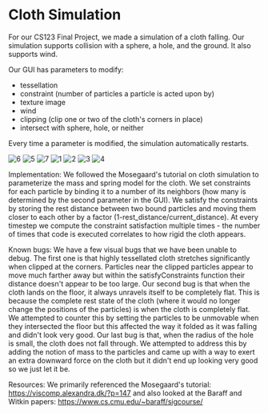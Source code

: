 # Cloth Simulation

For our CS123 Final Project, we made a simulation of a cloth falling. Our simulation supports collision with a sphere, a hole, and the ground. It also supports wind. 

Our GUI has parameters to modify: 
* tessellation
* constraint (number of particles a particle is acted upon by)
* texture image
* wind
* clipping (clip one or two of the cloth's corners in place)
* intersect with sphere, hole, or neither

Every time a parameter is modified, the simulation automatically restarts. 

![6](https://github.com/ahabib3/graphics-fp/blob/main/README/6.png)
![5](https://github.com/ahabib3/graphics-fp/blob/main/README/5.png)
![7](https://github.com/ahabib3/graphics-fp/blob/main/README/7.png)
![1](https://github.com/ahabib3/graphics-fp/blob/main/README/1.png)
![2](https://github.com/ahabib3/graphics-fp/blob/main/README/2.png)
![3](https://github.com/ahabib3/graphics-fp/blob/main/README/3.png)
![4](https://github.com/ahabib3/graphics-fp/blob/main/README/4.png)

Implementation: 
We followed the Mosegaard's tutorial on cloth simulation to parameterize the mass and spring model for the cloth. We set constraints for each particle by binding it to a number of its neighbors (how many is determined by the second parameter in the GUI). We satisfy the constraints by storing the rest distance between two bound particles and moving them closer to each other by a factor (1-rest_distance/current_distance). 
At every timestep we compute the constraint satisfaction multiple times - the number of times that code is executed correlates to how rigid the cloth appears. 

Known bugs:
We have a few visual bugs that we have been unable to debug. 
The first one is that highly tessellated cloth stretches significantly when clipped at the corners. Particles near the clipped particles appear to move much farther away but within the satisfyConstraints function their distance doesn't appear to be too large. 
Our second bug is that when the cloth lands on the floor, it always unravels itself to be completely flat. This is because the complete rest state of the cloth (where it would no longer change the positions of the particles) is when the cloth is completely flat. We attempted to counter this by setting the particles to be unmovable when they intersected the floor but this affected the way it folded as it was falling and didn't look very good. 
Our last bug is that, when the radius of the hole is small, the cloth does not fall through. We attempted to address this by adding the notion of mass to the particles and came up with a way to exert an extra downward force on the cloth but it didn't end up looking very good so we just let it be. 


Resources:
We primarily referenced the Mosegaard's tutorial: https://viscomp.alexandra.dk/?p=147 and also looked at the Baraff and Witkin papers: https://www.cs.cmu.edu/~baraff/sigcourse/

